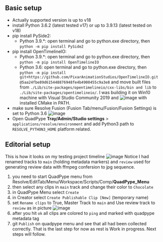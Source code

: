 ## Basic setup

-   Actually supported version is up to v18
-   install Python 3.6.2 (latest tested v17) or up to 3.9.13 (latest tested on v18)
-   pip install PySide2:
    -   Python 3.9.*: open terminal and go to python.exe directory, then `python -m pip install PySide2`
-   pip install OpenTimelineIO:
    -   Python 3.9.*: open terminal and go to python.exe directory, then  `python -m pip install OpenTimelineIO`
    -   Python 3.6: open terminal and go to python.exe directory, then `python -m pip install git+https://github.com/PixarAnimationStudios/OpenTimelineIO.git@5aa24fbe89d615448876948fe4b4900455c9a3e8` and move built files from `./Lib/site-packages/opentimelineio/cxx-libs/bin and lib` to `./Lib/site-packages/opentimelineio/`. I was building it on Win10 machine with Visual Studio Community 2019 and
    ![image](https://user-images.githubusercontent.com/40640033/102792588-ffcb1c80-43a8-11eb-9c6b-bf2114ed578e.png) with installed CMake in PATH.
-   make sure Resolve Fusion (Fusion Tab/menu/Fusion/Fusion Settings) is set to Python 3.6
    ![image](https://user-images.githubusercontent.com/40640033/102631545-280b0f00-414e-11eb-89fc-98ac268d209d.png)
-   Open QuadPype **Tray/Admin/Studio settings** > `applications/resolve/environment` and add Python3 path to `RESOLVE_PYTHON3_HOME` platform related.

## Editorial setup

This is how it looks on my testing project timeline
![image](https://user-images.githubusercontent.com/40640033/102637638-96ec6600-4156-11eb-9656-6e8e3ce4baf8.png)
Notice I had renamed tracks to `main` (holding metadata markers) and `review` used for generating review data with ffmpeg confersion to jpg sequence.

1.  you need to start QuadPype menu from Resolve/EditTab/Menu/Workspace/Scripts/Comp/**__QuadPype_Menu__**
2.  then select any clips in `main` track and change their color to `Chocolate`
3.  in QuadPype Menu select `Create`
4.  in Creator select `Create Publishable Clip [New]` (temporary name)
5.  set `Rename clips` to True, Master Track to `main` and Use review track to `review` as in picture
    ![image](https://user-images.githubusercontent.com/40640033/102643773-0d419600-4160-11eb-919e-9c2be0aecab8.png)
6.  after you hit `ok` all clips are colored to `ping` and marked with quadpype metadata tag
7.  git `Publish` on quadpype menu and see that all had been collected correctly. That is the last step for now as rest is Work in progress. Next steps will follow.
